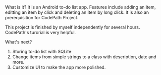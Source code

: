 What is it?
It is an Android to-do list app. Features include adding an item, editting an item by click and deleting an item by long click. It is also an prerequisition for CodePath Project.

This project is finished by myself independently for several hours. CodePath's turorial is very helpful.

What's next?
1. Storing to-do list with SQLite
2. Change items from simple strings to a class with description, date and more.
3. Customize UI to make the app more polished.

